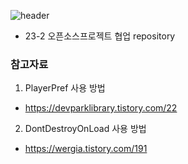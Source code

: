 ![header](https://capsule-render.vercel.app/api?type=wave&color=auto&height=300&section=header&text=CastAway_OpenSource&fontSize=60)
- 23-2 오픈소스프로젝트 협업 repository

### 참고자료
1. PlayerPref 사용 방법
- https://devparklibrary.tistory.com/22
2. DontDestroyOnLoad 사용 방법
- https://wergia.tistory.com/191
